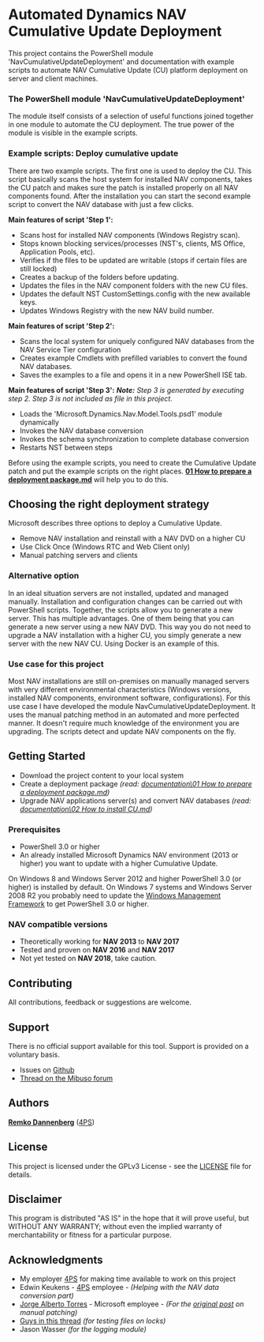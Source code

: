 # Automated Dynamics NAV Cumulative Update Deployment
This project contains the PowerShell module 'NavCumulativeUpdateDeployment' and documentation with example scripts to automate NAV Cumulative Update (CU) platform deployment on server and client machines. 

### The PowerShell module 'NavCumulativeUpdateDeployment'
The module itself consists of a selection of useful functions joined together in one module to automate the CU deployment. The true power of the module is visible in the example scripts. 

### Example scripts: Deploy cumulative update 
There are two example scripts. The first one is used to deploy the CU. This script basically scans the host system for installed NAV components, takes the CU patch and makes sure the patch is installed properly on all NAV components found. After the installation you can start the second example script to convert the NAV database with just a few clicks.

**Main features of script 'Step 1':**
* Scans host for installed NAV components (Windows Registry scan).
* Stops known blocking services/processes (NST's, clients, MS Office, Application Pools, etc).
* Verifies if the files to be updated are writable (stops if certain files are still locked)
* Creates a backup of the folders before updating.
* Updates the files in the NAV component folders with the new CU files.
* Updates the default NST CustomSettings.config with the new available keys.
* Updates Windows Registry with the new NAV build number.

**Main features of script 'Step 2':**
 * Scans the local system for uniquely configured NAV databases from the NAV Service Tier configuration
 * Creates example Cmdlets with prefilled variables to convert the found NAV databases.
 * Saves the examples to a file and opens it in a new PowerShell ISE tab. 

**Main features of script 'Step 3':**
***Note:** Step 3 is generated by executing step 2. Step 3 is not included as file in this project.*
 * Loads the 'Microsoft.Dynamics.Nav.Model.Tools.psd1' module dynamically
 * Invokes the NAV database conversion
 * Invokes the schema synchronization to complete database conversion
 * Restarts NST between steps

Before using the example scripts, you need to create the Cumulative Update patch and put the example scripts on the right places. **[01 How to prepare a deployment package.md]** will help you to do this. 

## Choosing the right deployment strategy
Microsoft describes three options to deploy a Cumulative Update.
* Remove NAV installation and reinstall with a NAV DVD on a higher CU
* Use Click Once (Windows RTC and Web Client only)
* Manual patching servers and clients

### Alternative option
In an ideal situation servers are not installed, updated and managed manually. Installation and configuration changes can be carried out with PowerShell scripts. Together, the scripts allow you to generate a new server. This has multiple advantages. One of them being that you can generate a new server using a new NAV DVD. This way you do not need to upgrade a NAV installation with a higher CU, you simply generate a new server with the new NAV CU. Using Docker is an example of this. 

### Use case for this project
Most NAV installations are still on-premises on manually managed servers with very different environmental characteristics (Windows versions, installed NAV components, environment software, configurations). For this use case I have developed the module NavCumulativeUpdateDeployment. It uses the manual patching method in an automated and more perfected manner. It doesn't require much knowledge of the environment you are upgrading. The scripts detect and update NAV components on the fly. 
## Getting Started
* Download the project content to your local system
* Create a deployment package *(read: [documentation\01 How to prepare a deployment package.md])*
* Upgrade NAV applications server(s) and convert NAV databases *(read: [documentation\02 How to install CU.md])*

### Prerequisites
* PowerShell 3.0 or higher
* An already installed Microsoft Dynamics NAV environment (2013 or higher) you want to update with a higher Cumulative Update.

On Windows 8 and Windows Server 2012 and higher PowerShell 3.0 (or higher) is installed by default. On Windows 7 systems and Windows Server 2008 R2 you probably need to update the [Windows Management Framework] to get PowerShell 3.0 or higher. 

### NAV compatible versions
* Theoretically working for **NAV 2013** to **NAV 2017**
* Tested and proven on **NAV 2016** and **NAV 2017**
* Not yet tested on **NAV 2018**, take caution.

## Contributing
All contributions, feedback or suggestions are welcome.

## Support
There is no official support available for this tool. Support is provided on a voluntary basis.
 * Issues on [Github]
 * [Thread on the Mibuso forum]

## Authors
**[Remko Dannenberg]** ([4PS])

## License
This project is licensed under the GPLv3 License - see the [LICENSE] file for details.

## Disclaimer
This program is distributed "AS IS" in the hope that it will prove useful, but WITHOUT ANY WARRANTY; without even the implied warranty of merchantability or fitness for a particular purpose.  

## Acknowledgments
* My employer [4PS] for making time available to work on this project
* Edwin Keukens - [4PS] employee - *(Helping with the NAV data conversion part)*
* [Jorge Alberto Torres] - Microsoft employee - *(For the [original post] on manual patching)*
* [Guys in this thread] *(for testing files on locks)*
* Jason Wasser *(for the logging module)*

[Thread on the Mibuso forum]: <https://forum.mibuso.com/discussion/71232/deployment-strategy-for-cumulative-platform-updates#latest>
[Github]: <https://github.com/RemkoD/NavCumulativeUpdateDeployment>
[Windows Management Framework]: <https://www.microsoft.com/en-us/download/details.aspx?id=54616>
[Guys in this thread]: <https://social.technet.microsoft.com/Forums/windowsserver/en-US/74ea3752-9403-4296-ab98-d03fcc12b608/how-to-check-to-see-if-a-file-is-openlocked-before-trying-to-copy-it?forum=winserverpowershell>
[01 How to prepare a deployment package.md]: <https://github.com/RemkoD/NavCumulativeUpdateDeployment/blob/master/Documentation/01%20How%20to%20prepare%20a%20deployment%20package.md>
[documentation\01 How to prepare a deployment package.md]: <https://github.com/RemkoD/NavCumulativeUpdateDeployment/blob/master/Documentation/01%20How%20to%20prepare%20a%20deployment%20package.md>
[documentation\02 How to install CU.md]: <https://github.com/RemkoD/NavCumulativeUpdateDeployment/blob/master/Documentation/02 How to install CU.md>	
[Remko Dannenberg]: <https://www.linkedin.com/in/remko-dannenberg-0a34541b/>
[LICENSE]: <https://github.com/RemkoD/NavCumulativeUpdateDeployment/blob/master/LICENSE>
[4PS]:<https://www.4ps.eu/>
[original post]:<https://blogs.msdn.microsoft.com/nav/2014/11/13/how-to-get-back-the-hotfix-directories-from-nav-2015-cumulative-update-1/>
[Jorge Alberto Torres]:<https://social.msdn.microsoft.com/profile/Jorge+Alberto+Torres+%5BMSFT%5D>

